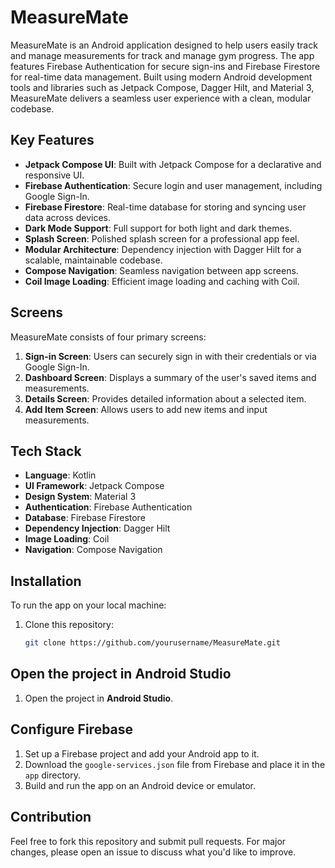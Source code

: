 # MeasureMate

MeasureMate is an Android application designed to help users easily track and manage measurements for track and manage gym progress. The app features Firebase Authentication for secure sign-ins and Firebase Firestore for real-time data management. Built using modern Android development tools and libraries such as Jetpack Compose, Dagger Hilt, and Material 3, MeasureMate delivers a seamless user experience with a clean, modular codebase.

## Key Features

- **Jetpack Compose UI**: Built with Jetpack Compose for a declarative and responsive UI.
- **Firebase Authentication**: Secure login and user management, including Google Sign-In.
- **Firebase Firestore**: Real-time database for storing and syncing user data across devices.
- **Dark Mode Support**: Full support for both light and dark themes.
- **Splash Screen**: Polished splash screen for a professional app feel.
- **Modular Architecture**: Dependency injection with Dagger Hilt for a scalable, maintainable codebase.
- **Compose Navigation**: Seamless navigation between app screens.
- **Coil Image Loading**: Efficient image loading and caching with Coil.

## Screens

MeasureMate consists of four primary screens:

1. **Sign-in Screen**: Users can securely sign in with their credentials or via Google Sign-In.
2. **Dashboard Screen**: Displays a summary of the user's saved items and measurements.
3. **Details Screen**: Provides detailed information about a selected item.
4. **Add Item Screen**: Allows users to add new items and input measurements.

## Tech Stack

- **Language**: Kotlin
- **UI Framework**: Jetpack Compose
- **Design System**: Material 3
- **Authentication**: Firebase Authentication
- **Database**: Firebase Firestore
- **Dependency Injection**: Dagger Hilt
- **Image Loading**: Coil
- **Navigation**: Compose Navigation

## Installation

To run the app on your local machine:

1. Clone this repository:
   ```bash
   git clone https://github.com/yourusername/MeasureMate.git
## Open the project in Android Studio

1. Open the project in **Android Studio**.

## Configure Firebase

1. Set up a Firebase project and add your Android app to it.
2. Download the `google-services.json` file from Firebase and place it in the `app` directory.
3. Build and run the app on an Android device or emulator.

## Contribution

Feel free to fork this repository and submit pull requests. For major changes, please open an issue to discuss what you'd like to improve.
